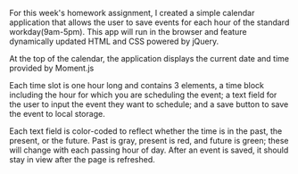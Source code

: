 For this week's homework assignment, I created a simple calendar application that allows the user to save events for each hour of the standard workday(9am-5pm). This app will run in the browser and feature dynamically updated HTML and CSS powered by jQuery. 

At the top of the calendar, the application displays the current date and time provided by Moment.js 

Each time slot is one hour long and contains 3 elements, a time block including the hour for which you are scheduling the event; a text field for the user to input the event they want to schedule; and a save button to save the event to local storage.

Each text field is color-coded to reflect whether the time is in the past, the present, or the future.  Past is gray, present is red, and future is green; these will change with each passing hour of day. After an event is saved, it should stay in view after the page is refreshed.
